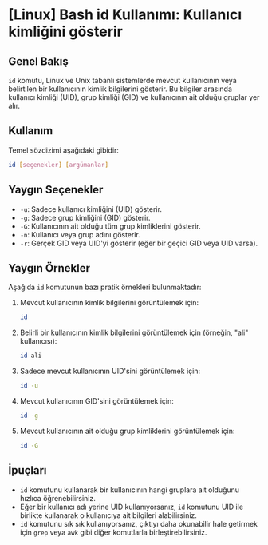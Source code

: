 # [Linux] Bash id Kullanımı: Kullanıcı kimliğini gösterir

## Genel Bakış
`id` komutu, Linux ve Unix tabanlı sistemlerde mevcut kullanıcının veya belirtilen bir kullanıcının kimlik bilgilerini gösterir. Bu bilgiler arasında kullanıcı kimliği (UID), grup kimliği (GID) ve kullanıcının ait olduğu gruplar yer alır.

## Kullanım
Temel sözdizimi aşağıdaki gibidir:

```bash
id [seçenekler] [argümanlar]
```

## Yaygın Seçenekler
- `-u`: Sadece kullanıcı kimliğini (UID) gösterir.
- `-g`: Sadece grup kimliğini (GID) gösterir.
- `-G`: Kullanıcının ait olduğu tüm grup kimliklerini gösterir.
- `-n`: Kullanıcı veya grup adını gösterir.
- `-r`: Gerçek GID veya UID'yi gösterir (eğer bir geçici GID veya UID varsa).

## Yaygın Örnekler
Aşağıda `id` komutunun bazı pratik örnekleri bulunmaktadır:

1. Mevcut kullanıcının kimlik bilgilerini görüntülemek için:
   ```bash
   id
   ```

2. Belirli bir kullanıcının kimlik bilgilerini görüntülemek için (örneğin, "ali" kullanıcısı):
   ```bash
   id ali
   ```

3. Sadece mevcut kullanıcının UID'sini görüntülemek için:
   ```bash
   id -u
   ```

4. Mevcut kullanıcının GID'sini görüntülemek için:
   ```bash
   id -g
   ```

5. Mevcut kullanıcının ait olduğu grup kimliklerini görüntülemek için:
   ```bash
   id -G
   ```

## İpuçları
- `id` komutunu kullanarak bir kullanıcının hangi gruplara ait olduğunu hızlıca öğrenebilirsiniz.
- Eğer bir kullanıcı adı yerine UID kullanıyorsanız, `id` komutunu UID ile birlikte kullanarak o kullanıcıya ait bilgileri alabilirsiniz.
- `id` komutunu sık sık kullanıyorsanız, çıktıyı daha okunabilir hale getirmek için `grep` veya `awk` gibi diğer komutlarla birleştirebilirsiniz.